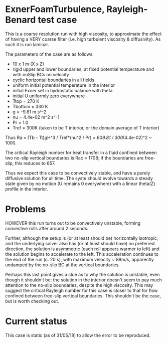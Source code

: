 # ExnerFoamTurbulence, Rayleigh-Benard test case

This is a coarse resolution run with high viscosity, to approximate the effect 
of having a VERY coarse filter (i.e. high turbulent viscosity & diffusivity).
As such it is run laminar.

The parameters of the case are as follows:

 - 10 x 1 m (X x Z)
 - rigid upper and lower boundaries, at fixed potential temperature and with 
   noSlip BCs on velocity
 - cyclic horizontal boundaries in all fields
 - uniform initial potential temperature in the interior
 - initial Exner set in hydrostatic balance with theta
 - initial U uniformly zero everywhere
 - Ttop = 270 K
 - Tbottom = 330 K
 - g = -9.81 m s^-2
 - nu = 4.4e-02 m^2 s^-1
 - Pr = 1.0
 - Tref = 300K (taken to be T interior, or the domain average of T interior)
 
Thus   Ra = (Tb - Tt)*g*H^3 / Tref*(nu^2 / Pr)
          = 60*9.81 / 300*(4.4e-02)^2
          ~ 1000.
           
The critical Rayleigh number for heat transfer in a fluid confined between two 
no-slip vertical boundaries is Rac = 1708; if the boundaries are free-slip, this
reduces to 657. 

Thus we expect this case to be convectively stable, and have a purely diffusive 
solution for all time. The syste should evolve towards a steady state given by 
no motion (U remains 0 everywhere) with a linear theta(Z) profile in the 
interior.


# Problems

HOWEVER this run turns out to be convectively unstable, forming convective rolls
after around 2 seconds. 

Further, although the setup is (or at least should be) horizontally isotropic, 
and the underlying solver also has (or at least should have) no preferred 
direction, the solution is asymmetric (each roll appears warmer to left) and the
solution begins to accelerate to the left. This acceleration continues to the 
end of the run (c. 20 s), with maximum velocity ~ 88m/s, apparently undamped by 
the no-slip BC at the vertical boundaries.

Perhaps this last point gives a clue as to why the solution is unstable, even 
though it shouldn't be: the solution in the interior doesn't seem to pay much 
attention to the no-slip boundaries, despite the high viscosity. This may 
suggest the critical Rayleigh number for this case is closer to that for flow 
confined between free-slip vertical boundaries. This shouldn't be the case, but 
is worth checking out.

# Current status

This case is static (as of 31/05/18) to allow the error to be reproduced.
